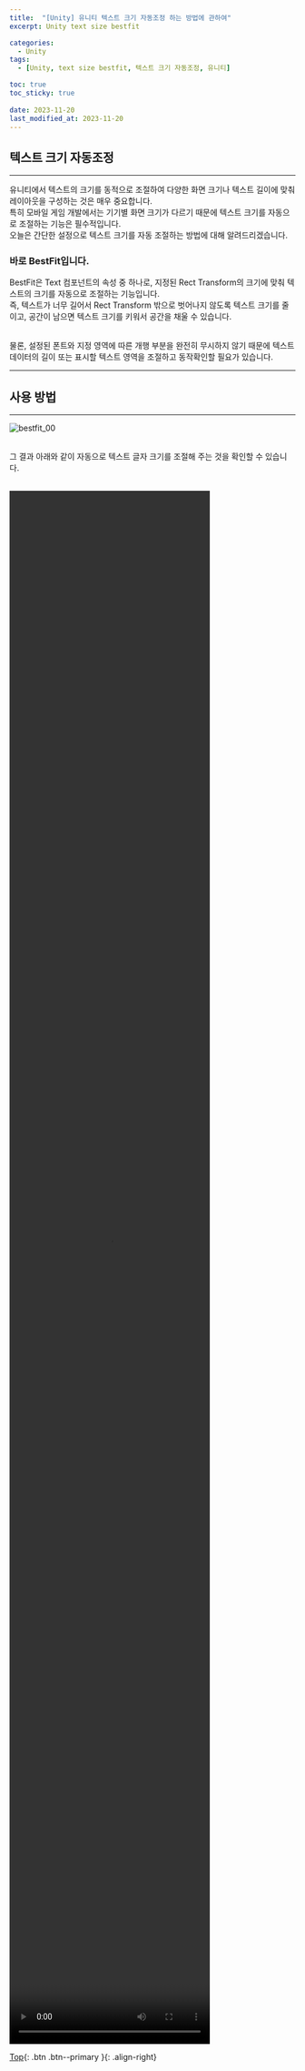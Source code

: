 ```yaml
---
title:  "[Unity] 유니티 텍스트 크기 자동조정 하는 방법에 관하여"
excerpt: Unity text size bestfit

categories:
  - Unity
tags:
  - [Unity, text size bestfit, 텍스트 크기 자동조정, 유니티]

toc: true
toc_sticky: true
 
date: 2023-11-20
last_modified_at: 2023-11-20
---
```


## 텍스트 크기 자동조정
---
유니티에서 텍스트의 크기를 동적으로 조절하여 다양한 화면 크기나 텍스트 길이에 맞춰 레이아웃을 구성하는 것은 매우 중요합니다.<br>
특히 모바일 게임 개발에서는 기기별 화면 크기가 다르기 때문에 텍스트 크기를 자동으로 조절하는 기능은 필수적입니다.<br>
오늘은 간단한 설정으로 텍스트 크기를 자동 조절하는 방법에 대해 알려드리겠습니다.<br>

### 바로 BestFit입니다.

BestFit은 Text 컴포넌트의 속성 중 하나로, 지정된 Rect Transform의 크기에 맞춰 텍스트의 크기를 자동으로 조절하는 기능입니다. <br>
즉, 텍스트가 너무 길어서 Rect Transform 밖으로 벗어나지 않도록 텍스트 크기를 줄이고, 공간이 남으면 텍스트 크기를 키워서 공간을 채울 수 있습니다.<br><br>

물론, 설정된 폰트와 지정 영역에 따른 개행 부분을 완전히 무시하지 않기 때문에 텍스트 데이터의 길이 또는 표시할 텍스트 영역을 조절하고 동작확인할 필요가 있습니다.

---
## 사용 방법
---

![bestfit_00](https://github.com/user-attachments/assets/5fa5a895-16ea-4412-8e46-cd24ece41e43)<br><br>


그 결과 아래와 같이 자동으로 텍스트 글자 크기를 조절해 주는 것을 확인할 수 있습니다.<br><br>

<video width="70%" height="70%" controls="controls">
  <source src="/assets/images/post/Unity/Unity/bestfit_01.mp4" type="video/mp4">
</video>

<br>

[Top](#){: .btn .btn--primary }{: .align-right}